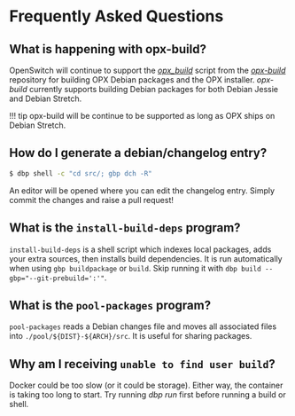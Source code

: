 # Frequently Asked Questions

## What is happening with opx-build?

OpenSwitch will continue to support the [*opx_build*](https://github.com/open-switch/opx-build/blob/master/scripts/opx_build) script from the [*opx-build*](https://github.com/open-switch/opx-build) repository for building OPX Debian packages and the OPX installer. *opx-build* currently supports building Debian packages for both Debian Jessie and Debian Stretch.

!!! tip
    opx-build will be continue to be supported as long as OPX ships on Debian Stretch.

## How do I generate a debian/changelog entry?

```bash
$ dbp shell -c "cd src/; gbp dch -R"
```

An editor will be opened where you can edit the changelog entry. Simply commit the changes and raise a pull request!

## What is the `install-build-deps` program?

`install-build-deps` is a shell script which indexes local packages, adds your extra sources, then installs build dependencies. It is run automatically when using `gbp buildpackage` or `build`. Skip running it with `dbp build --gbp="--git-prebuild=':'"`.

## What is the `pool-packages` program?

`pool-packages` reads a Debian changes file and moves all associated files into `./pool/${DIST}-${ARCH}/src`. It is useful for sharing packages.

## Why am I receiving `unable to find user build`?

Docker could be too slow (or it could be storage). Either way, the container is taking too long to start. Try running *dbp run* first before running a build or shell.
